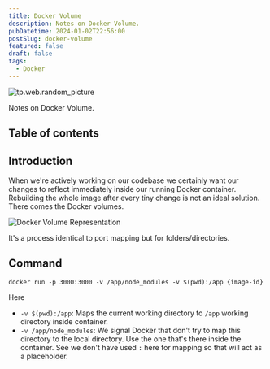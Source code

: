 ```yaml
---
title: Docker Volume
description: Notes on Docker Volume.
pubDatetime: 2024-01-02T22:56:00
postSlug: docker-volume
featured: false
draft: false
tags:
  - Docker
---
```


![tp.web.random_picture](https://images.unsplash.com/photo-1472195870936-d88b0d4c1b41?crop=entropy&cs=tinysrgb&fit=crop&fm=jpg&h=300&ixid=MnwxfDB8MXxyYW5kb218MHx8dHJlZSxsYW5kc2NhcGUsd2F0ZXJ8fHx8fHwxNzA1Njc3Mzk4&ixlib=rb-4.0.3&q=80&utm_campaign=api-credit&utm_medium=referral&utm_source=unsplash_source&w=900)

Notes on Docker Volume.

## Table of contents

## Introduction

When we're actively working on our codebase we certainly want our changes to reflect immediately inside our running Docker container. Rebuilding the whole image after every tiny change is not an ideal solution. There comes the Docker volumes.

![Docker Volume Representation](@assets/images/docker-volume-representation.png)

It's a process identical to port mapping but for folders/directories.

## Command

```shell
docker run -p 3000:3000 -v /app/node_modules -v $(pwd):/app {image-id}
```

Here

- `-v $(pwd):/app`: Maps the current working directory to `/app` working directory inside container.
- `-v /app/node_modules`: We signal Docker that don't try to map this directory to the local directory. Use the one that's there inside the container. See we don't have used `:` here for mapping so that will act as a placeholder.
